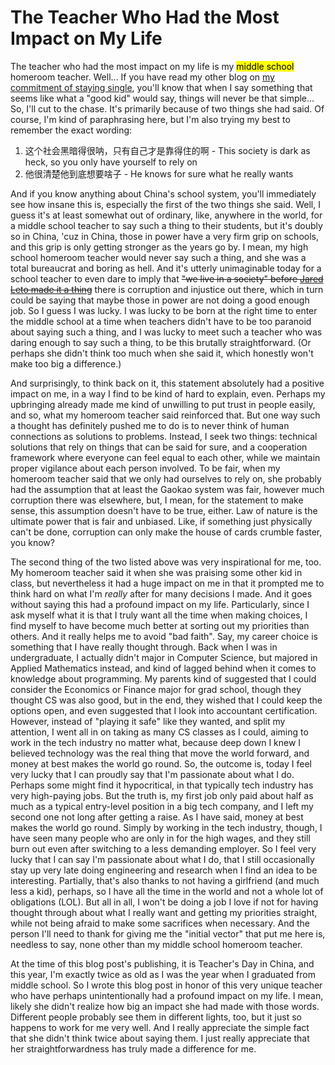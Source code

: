 The Teacher Who Had the Most Impact on My Life
========

The teacher who had the most impact on my life is my <mark title="In China, middle school is 7th grade to 9th grade.">middle school</mark> homeroom teacher. Well... If you have read my other blog on [my commitment of staying single](/blog.html?p=the-commitment-of-staying-single), you'll know that when I say something that seems like what a "good kid" would say, things will never be that simple... So, I'll cut to the chase. It's primarily because of two things she had said. Of course, I'm kind of paraphrasing here, but I'm also trying my best to remember the exact wording:
1. 这个社会黑暗得很呐，只有自己才是靠得住的啊 - This society is dark as heck, so you only have yourself to rely on
2. 他很清楚他到底想要啥子 - He knows for sure what he really wants

And if you know anything about China's school system, you'll immediately see how insane this is, especially the first of the two things she said. Well, I guess it's at least somewhat out of ordinary, like, anywhere in the world, for a middle school teacher to say such a thing to their students, but it's doubly so in China, 'cuz in China, those in power have a very firm grip on schools, and this grip is only getting stronger as the years go by. I mean, my high school homeroom teacher would never say such a thing, and she was a total bureaucrat and boring as hell. And it's utterly unimaginable today for a school teacher to even dare to imply that ~~"we live in a society" before [Jared Leto made it a thing](https://x.com/JaredLeto/status/1361006768457846787)~~ there is corruption and injustice out there, which in turn could be saying that maybe those in power are not doing a good enough job. So I guess I was lucky. I was lucky to be born at the right time to enter the middle school at a time when teachers didn't have to be too paranoid about saying such a thing, and I was lucky to meet such a teacher who was daring enough to say such a thing, to be this brutally straightforward. (Or perhaps she didn't think too much when she said it, which honestly won't make too big a difference.)

And surprisingly, to think back on it, this statement absolutely had a positive impact on me, in a way I find to be kind of hard to explain, even. Perhaps my upbringing already made me kind of unwilling to put trust in people easily, and so, what my homeroom teacher said reinforced that. But one way such a thought has definitely pushed me to do is to never think of human connections as solutions to problems. Instead, I seek two things: technical solutions that rely on things that can be said for sure, and a cooperation framework where everyone can feel equal to each other, while we maintain proper vigilance about each person involved. To be fair, when my homeroom teacher said that we only had ourselves to rely on, she probably had the assumption that at least the Gaokao system was fair, however much corruption there was elsewhere, but, I mean, for the statement to make sense, this assumption doesn't have to be true, either. Law of nature is the ultimate power that is fair and unbiased. Like, if something just physically can't be done, corruption can only make the house of cards crumble faster, you know?

The second thing of the two listed above was very inspirational for me, too. My homeroom teacher said it when she was praising some other kid in class, but nevertheless it had a huge impact on me in that it prompted me to think hard on what I'm _really_ after for many decisions I made. And it goes without saying this had a profound impact on my life. Particularly, since I ask myself what it is that I truly want all the time when making choices, I find myself to have become much better at sorting out my priorities than others. And it really helps me to avoid "bad faith". Say, my career choice is something that I have really thought through. Back when I was in undergraduate, I actually didn't major in Computer Science, but majored in Applied Mathematics instead, and kind of lagged behind when it comes to knowledge about programming. My parents kind of suggested that I could consider the Economics or Finance major for grad school, though they thought CS was also good, but in the end, they wished that I could keep the options open, and even suggested that I look into accountant certification. However, instead of "playing it safe" like they wanted, and split my attention, I went all in on taking as many CS classes as I could, aiming to work in the tech industry no matter what, because deep down I knew I believed technology was the real thing that move the world forward, and money at best makes the world go round. So, the outcome is, today I feel very lucky that I can proudly say that I'm passionate about what I do. Perhaps some might find it hypocritical, in that typically tech industry has very high-paying jobs. But the truth is, my first job only paid about half as much as a typical entry-level position in a big tech company, and I left my second one not long after getting a raise. As I have said, money at best makes the world go round. Simply by working in the tech industry, though, I have seen many people who are only in for the high wages, and they still burn out even after switching to a less demanding employer. So I feel very lucky that I can say I'm passionate about what I do, that I still occasionally stay up very late doing engineering and research when I find an idea to be interesting. Partially, that's also thanks to not having a girlfriend (and much less a kid), perhaps, so I have all the time in the world and not a whole lot of obligations (LOL). But all in all, I won't be doing a job I love if not for having thought through about what I really want and getting my priorities straight, while not being afraid to make some sacrifices when necessary. And the person I'll need to thank for giving me the "initial vector" that put me here is, needless to say, none other than my middle school homeroom teacher.

At the time of this blog post's publishing, it is Teacher's Day in China, and this year, I'm exactly twice as old as I was the year when I graduated from middle school. So I wrote this blog post in honor of this very unique teacher who have perhaps unintentionally had a profound impact on my life. I mean, likely she didn't realize how big an impact she had made with those words. Different people probably see them in different lights, too, but it just so happens to work for me very well. And I really appreciate the simple fact that she didn't think twice about saying them. I just really appreciate that her straightforwardness has truly made a difference for me.
